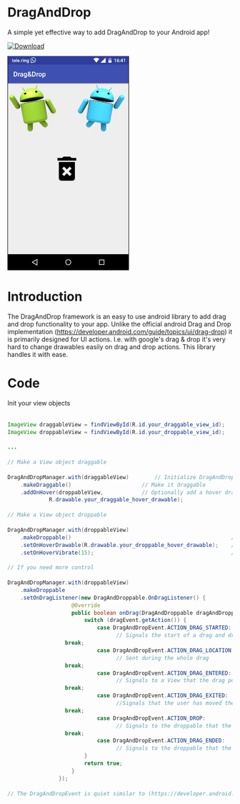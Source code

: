 # DragAndDrop

A simple yet effective way to add DragAndDrop to your Android app!

[ ![Download](https://api.bintray.com/packages/georgwolle/DragAndDrop/DragAndDrop/images/download.svg) ](https://bintray.com/georgwolle/DragAndDrop/DragAndDrop/_latestVersion)

![video of DragAndDrop in action](web/draganddrop_v2.gif)

# Introduction

The DragAndDrop framework is an easy to use android library to add drag and drop functionality to your app.
Unlike the official android Drag and Drop implementation (https://developer.android.com/guide/topics/ui/drag-drop) it is primarily designed for UI actions. I.e. with google's drag & drop it's very hard to change drawables easily on drag and drop actions. This library handles it with ease.

# Code

Init your view objects

```java

ImageView draggableView = findViewById(R.id.your_draggable_view_id);
ImageView droppableView = findViewById(R.id.your_droppable_view_id);

...

// Make a View object draggable

DragAndDropManager.with(draggableView)        // Initialize DragAndDropManager with your view
	.makeDraggable()                      // Make it draggable
	.addOnHover(droppableView,            // Optionally add a hover drawable for a specific droppable
             R.drawable.your_draggable_hover_drawable);

// Make a View object droppable

DragAndDropManager.with(droppableView)                                    // Initialize DragAndDropManager with your view
	.makeDroppable()                                                  // Other views might be dropped on this view
	.setOnHoverDrawable(R.drawable.your_droppable_hover_drawable);    // Optionally specify a drawable to change if another view is hovered
	.setOnHoverVibrate(15);                                           // Optionally set to vibrate vibrator in milliseconds if another view is hovered

// If you need more control

DragAndDropManager.with(droppableView)
	.makeDroppable
	.setOnDragListener(new DragAndDroppable.OnDragListener() {
                    @Override
                    public boolean onDrag(DragAndDroppable dragAndDroppable, DragAndDropEvent dragEvent) {
                        switch (dragEvent.getAction()) {
                            case DragAndDropEvent.ACTION_DRAG_STARTED:
                                  // Signals the start of a drag and drop operation.
				  break;
                            case DragAndDropEvent.ACTION_DRAG_LOCATION:
                                  // Sent during the whole drag
				  break;
                            case DragAndDropEvent.ACTION_DRAG_ENTERED:
                                  // Signals to a View that the drag point has entered the bounding box of the View.
				  break;
                            case DragAndDropEvent.ACTION_DRAG_EXITED:
                                  //Signals that the user has moved the draggable view out of the bounding box of the droppable View
				  break;
                            case DragAndDropEvent.ACTION_DROP:
                                  // Signals to the droppable that the user has released the draggable view, and the drag point is within the bounding box of the View
				  break;
                            case DragAndDropEvent.ACTION_DRAG_ENDED:
                                  // Signals to the droppable that the drag and drop operation has concluded.
                        }
                        return true;
                    }
                });

// The DragAndDropEvent is quiet similar to (https://developer.android.com/reference/android/view/DragEvent).


